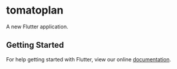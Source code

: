 # tomatoplan

A new Flutter application.

## Getting Started

For help getting started with Flutter, view our online
[documentation](https://flutter.io/).
